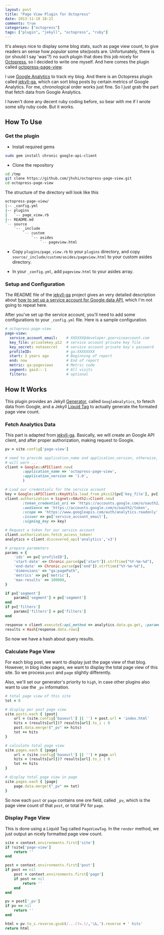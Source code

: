```yaml
---
layout: post
title: "Page View Plugin for Octopress"
date: 2013-11-10 18:21
comments: true
categories: ["octopress"]
tags: ["plugin", "jekyll", "octopress", "ruby"]
---
```


It's always nice to display some blog stats, such as page view count, to give
readers an sense how _popular_ some site/posts are. Unfortunately, there is (or
should I say 'was'?) no such plugin that does this job nicely for 
[Octopress][octopress], so I decided to write one myself. And here comes the
plugin called [octopress-page-view][pv].

<!-- more -->

I use [Google Analytics][analytics] to track my blog. And there is an Octopress 
plugin called [jekyll-ga][ga], which can sort blog posts by certain metrics of 
Google Analytics. For me, chronological order works just fine. So I just grab
the part that fetch data from Google Analytics.

I haven't done any decent ruby coding before, so bear with me if I wrote some
silly ruby code. But it works.

## How To Use

### Get the plugin
 - Install required gems

```bash
sudo gem install chronic google-api-client
```

 - Clone the repository

```bash
cd /tmp
git clone https://github.com/jhshi/octopress-page-view.git
cd octopress-page-view
```

 The structure of the directory will look like this

```bash
octopress-page-view/
|-- _config.yml
|-- plugins
|   `-- page_view.rb
|-- README.md
`-- source
    `-- _include
        `-- custom
            `-- asides
                `-- pageview.html
```

 - Copy `plugins/page_view.rb` to your `plugins` directory, and copy
   `source/_include/custom/asides/pageview.html` to your custom asides
   directory.

 - In your `_config.yml`, add `pageview.html` to your asides array.

### Setup and Configuration

The README file of the [jekyll-ga][ga] project gives an very detailed
description about [how to set up a service account for Google data API][setup],
which I'm not going to repeat here.

After you've set up the service account, you'll need to add some configurations
to your `_config.yml` file. Here is a sample configuration.

```yaml
# octopress-page-view
page-view:
  service_account_email:    # XXXXXX@developer.gserviceaccount.com
  key_file: privatekey.p12  # service account private key file
  key_secret: notasecret    # service account private key's password
  profileID:                # ga:XXXXXXXX
  start: 3 years ago        # Beginning of report
  end: now                  # End of report
  metric: ga:pageviews      # Metric code
  segment: gaid::-1         # All visits
  filters:                  # optional
```

## How It Works

This plugin provides an Jekyll [Generator][generator], called `GoogleAnalytics`,
to fetech data from Google, and a Jekyll [Liquid Tag][tag] to actually generate
the formated page view count.

### Fetch Analytics Data

This part is adapted from [jekyll-ga][ga]. Basically, we will create an Google
API client, and after proper authorization, making request to Google.

```ruby
pv = site.config['page-view']

# need to provide application_name and application_version, otherwise, APIClient
# will warn ...
client = Google::APIClient.new(
        :application_name => 'octopress-page-view',
        :application_version => '1.0',
        )

# Load our credentials for the service account
key = Google::APIClient::KeyUtils.load_from_pkcs12(pv['key_file'], pv['key_secret'])
client.authorization = Signet::OAuth2::Client.new(
        :token_credential_uri => 'https://accounts.google.com/o/oauth2/token',
        :audience => 'https://accounts.google.com/o/oauth2/token',
        :scope => 'https://www.googleapis.com/auth/analytics.readonly',
        :issuer => pv['service_account_email'],
        :signing_key => key)

# Request a token for our service account
client.authorization.fetch_access_token!
analytics = client.discovered_api('analytics','v3')

# prepare parameters
params = {
    'ids' => pv['profileID'],
    'start-date' => Chronic.parse(pv['start']).strftime("%Y-%m-%d"),
    'end-date' => Chronic.parse(pv['end']).strftime("%Y-%m-%d"),
    'dimensions' => "ga:pagePath",
    'metrics' => pv['metric'],
    'max-results' => 100000,
}

if pv['segment']
    params['segment'] = pv['segment']
end
if pv['filters']
    params['filters'] = pv['filters']
end

response = client.execute(:api_method => analytics.data.ga.get, :parameters => params)
results = Hash[response.data.rows]
```
So now we have a hash about query results.

### Calculate Page View

For each blog post, we want to display just the page view of that blog. However,
in blog index pages, we want to display the total page view of this site. So we
process `post` and `page` slightly differently.

Also, we'll set our generator's priority to `high`, in case other plugins also
want to use the `_pv` information.

```ruby
# total page view of this site
tot = 0

# display per post page view
site.posts.each { |post|
    url = (site.config['baseurl'] || '') + post.url + 'index.html'
    hits = (results[url])? results[url].to_i : 0
    post.data.merge!("_pv" => hits)
    tot += hits
}

# calculate total page view
site.pages.each { |page|
    url = (site.config['baseurl'] || '') + page.url
    hits = (results[url])? results[url].to_i : 0
    tot += hits
}

# display total page view in page
site.pages.each { |page|
    page.data.merge!("_pv" => tot)
}
```

So now each `post` or `page` contains one ore field, called `_pv`, which is the
page view count of that `post`, or total PV for `page`.

### Display Page View

This is done using a Liquid Tag called `PageViewTag`. In the `render` method, we
just output an nicely formatted page view count.

```ruby
site = context.environments.first['site']
if !site['page-view']
    return ''
end

post = context.environments.first['post']
if post == nil
    post = context.environments.first['page']
    if post == nil
        return ''
    end
end

pv = post['_pv']
if pv == nil
    return ''
end

html = pv.to_s.reverse.gsub(/...(?=.)/,'\&,').reverse + ' hits'
return html
```


[octopress]: http://octopress.org/
[pv]: https://github.com/jhshi/octopress-page-view
[ga]: https://github.com/developmentseed/jekyll-ga
[analytics]: http://www.google.com/analytics/
[setup]: https://github.com/developmentseed/jekyll-ga#set-up-a-service-account-for-the-google-data-api
[generator]: http://jekyllrb.com/docs/plugins/
[tag]: http://jekyllrb.com/docs/plugins/
